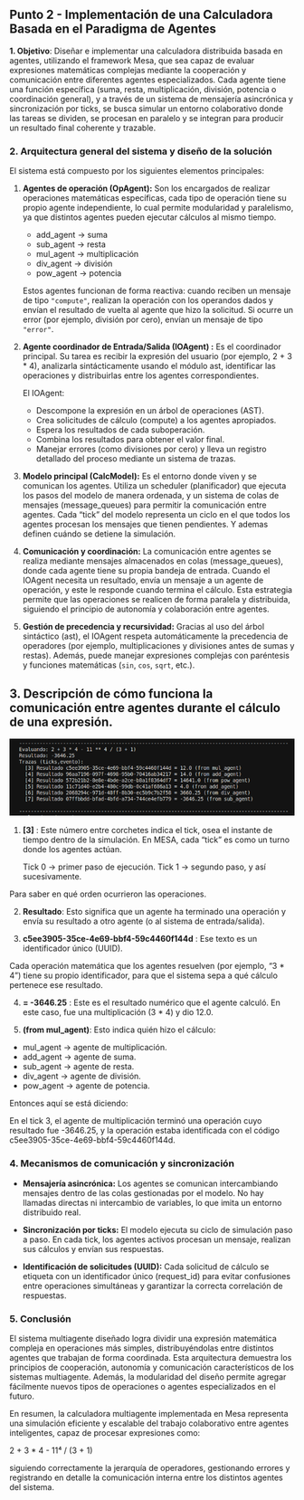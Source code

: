 ## Punto 2 - Implementación de una Calculadora Basada en el Paradigma de Agentes


**1. Objetivo**: 
Diseñar e implementar una calculadora distribuida basada en agentes, utilizando el framework Mesa, que sea capaz de evaluar expresiones matemáticas complejas mediante la cooperación y comunicación entre diferentes agentes especializados. Cada agente tiene una función específica (suma, resta, multiplicación, división, potencia o coordinación general), y a través de un sistema de mensajería asincrónica y sincronización por ticks, se busca simular un entorno colaborativo donde las tareas se dividen, se procesan en paralelo y se integran para producir un resultado final coherente y trazable.

### **2. Arquitectura general del sistema y diseño de la solución**

El sistema está compuesto por los siguientes elementos principales:

1. **Agentes de operación (OpAgent):** Son los encargados de realizar operaciones matemáticas específicas, cada tipo de operación tiene su propio agente independiente, lo cual permite modularidad y paralelismo, ya que distintos agentes pueden ejecutar cálculos al mismo tiempo.

   * add_agent → suma
   * sub_agent → resta
   * mul_agent → multiplicación
   * div_agent → división
   * pow_agent → potencia
     
   Estos agentes funcionan de forma reactiva: cuando reciben un mensaje de tipo `"compute"`, realizan la operación con los operandos dados y envían el resultado de vuelta al agente que hizo la solicitud. Si ocurre un error (por ejemplo, división por cero), envían un mensaje de tipo `"error"`.

2. **Agente coordinador de Entrada/Salida (IOAgent) :** Es el coordinador principal. Su tarea es recibir la expresión del usuario (por ejemplo, 2 + 3 * 4), analizarla sintácticamente usando el módulo ast, identificar las operaciones y distribuirlas entre los agentes correspondientes.
   
   El IOAgent:
 
   * Descompone la expresión en un árbol de operaciones (AST).
   * Crea solicitudes de cálculo (compute) a los agentes apropiados.
   * Espera los resultados de cada suboperación.
   * Combina los resultados para obtener el valor final.
   * Manejar errores (como divisiones por cero) y lleva un registro detallado del proceso mediante un sistema de trazas.

3. **Modelo principal (CalcModel):** Es el entorno donde viven y se comunican los agentes. Utiliza un scheduler (planificador) que ejecuta los pasos del modelo de manera ordenada, y un sistema de colas de mensajes (message_queues) para permitir la comunicación entre agentes. Cada “tick” del modelo representa un ciclo en el que todos los agentes procesan los mensajes que tienen pendientes. Y ademas definen cuándo se detiene la simulación.

4. **Comunicación y coordinación:** La comunicación entre agentes se realiza mediante mensajes almacenados en colas (message_queues), donde cada agente tiene su propia bandeja de entrada. Cuando el IOAgent necesita un resultado, envía un mensaje a un agente de operación, y este le responde cuando termina el cálculo.
   Esta estrategia permite que las operaciones se realicen de forma paralela y distribuida, siguiendo el principio de autonomía y colaboración entre agentes.

5. **Gestión de precedencia y recursividad:** Gracias al uso del árbol sintáctico (ast), el IOAgent respeta automáticamente la precedencia de operadores (por ejemplo, multiplicaciones y divisiones antes de sumas y restas). Además, puede manejar expresiones complejas con paréntesis y funciones matemáticas (`sin`, `cos`, `sqrt`, etc.).


## 3. Descripción de cómo funciona la comunicación entre agentes durante el cálculo de una expresión.
![Diagrama c1](../Imagenes/c6.png)

 1. **[3]** : Este número entre corchetes indica el tick, osea el instante de tiempo dentro de la simulación.
En MESA, cada “tick” es como un turno donde los agentes actúan.

    Tick 0 → primer paso de ejecución.
    Tick 1 → segundo paso, y así sucesivamente.

Para saber en qué orden ocurrieron las operaciones.

 2. **Resultado**: Esto significa que un agente ha terminado una operación y envía su resultado a otro agente (o al sistema de entrada/salida).

 3. **c5ee3905-35ce-4e69-bbf4-59c4460f144d** : Ese texto es un identificador único (UUID).

Cada operación matemática que los agentes resuelven (por ejemplo, “3 * 4”) tiene su propio identificador, para que el sistema sepa a qué cálculo pertenece ese resultado.

 4. **= -3646.25** : Este es el resultado numérico que el agente calculó.
En este caso, fue una multiplicación (3 * 4) y dio 12.0.

 5. **(from mul_agent)**: Esto indica quién hizo el cálculo:

* mul_agent → agente de multiplicación.
* add_agent → agente de suma.
* sub_agent → agente de resta.
* div_agent → agente de división.
* pow_agent → agente de potencia.

Entonces aquí se está diciendo:

En el tick 3, el agente de multiplicación terminó una operación cuyo resultado fue -3646.25, y la operación estaba identificada con el código c5ee3905-35ce-4e69-bbf4-59c4460f144d.


### **4. Mecanismos de comunicación y sincronización**

* **Mensajería asincrónica:** Los agentes se comunican intercambiando mensajes dentro de las colas gestionadas por el modelo. No hay llamadas directas ni intercambio de variables, lo que imita un entorno distribuido real.

* **Sincronización por ticks:** El modelo ejecuta su ciclo de simulación paso a paso. En cada tick, los agentes activos procesan un mensaje, realizan sus cálculos y envían sus respuestas.

* **Identificación de solicitudes (UUID):** Cada solicitud de cálculo se etiqueta con un identificador único (request_id) para evitar confusiones entre operaciones simultáneas y garantizar la correcta correlación de respuestas.
  
### **5. Conclusión**

El sistema multiagente diseñado logra dividir una expresión matemática compleja en operaciones más simples, distribuyéndolas entre distintos agentes que trabajan de forma coordinada.
Esta arquitectura demuestra los principios de cooperación, autonomía y comunicación característicos de los sistemas multiagente.
Además, la modularidad del diseño permite agregar fácilmente nuevos tipos de operaciones o agentes especializados en el futuro.

En resumen, la calculadora multiagente implementada en Mesa representa una simulación eficiente y escalable del trabajo colaborativo entre agentes inteligentes, capaz de procesar expresiones como:

2 + 3 * 4 - 11⁴ / (3 + 1)

siguiendo correctamente la jerarquía de operadores, gestionando errores y registrando en detalle la comunicación interna entre los distintos agentes del sistema.



